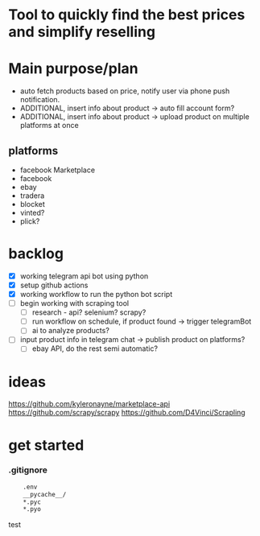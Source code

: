 # Tool to quickly find the best prices and simplify reselling

# Main purpose/plan
- auto fetch products based on price, notify user via phone push notification.
- ADDITIONAL, insert info about product -> auto fill account form? 
- ADDITIONAL, insert info about product -> upload product on multiple platforms at once

## platforms 
- facebook Marketplace
- facebook 
- ebay
- tradera
- blocket
- vinted?
- plick?

# backlog
- [x] working telegram api bot using python
- [x] setup github actions
- [x] working workflow to run the python bot script
- [ ] begin working with scraping tool
    - [ ] research - api? selenium? scrapy?
    - [ ] run workflow on schedule, if product found -> trigger telegramBot 
    - [ ] ai to analyze products?
- [ ] input product info in telegram chat -> publish product on platforms?
    - [ ] ebay API, do the rest semi automatic?

# ideas
https://github.com/kyleronayne/marketplace-api
https://github.com/scrapy/scrapy
https://github.com/D4Vinci/Scrapling

# get started
### .gitignore
```txt
    .env
    __pycache__/
    *.pyc
    *.pyo
```

test
